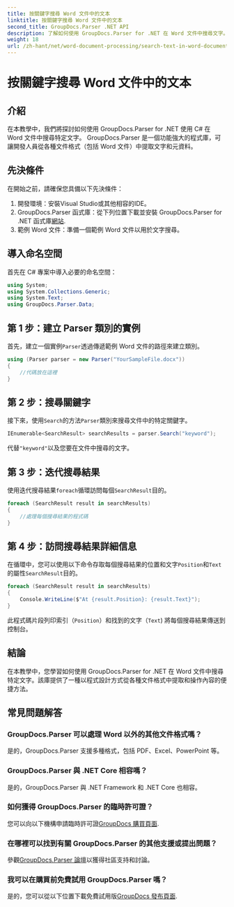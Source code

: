 ```yaml
---
title: 按關鍵字搜尋 Word 文件中的文本
linktitle: 按關鍵字搜尋 Word 文件中的文本
second_title: GroupDocs.Parser .NET API
description: 了解如何使用 GroupDocs.Parser for .NET 在 Word 文件中搜尋文字。高效提取特定關鍵字。
weight: 18
url: /zh-hant/net/word-document-processing/search-text-in-word-document-by-keyword/
---
```


# 按關鍵字搜尋 Word 文件中的文本

## 介紹
在本教學中，我們將探討如何使用 GroupDocs.Parser for .NET 使用 C# 在 Word 文件中搜尋特定文字。 GroupDocs.Parser 是一個功能強大的程式庫，可讓開發人員從各種文件格式（包括 Word 文件）中提取文字和元資料。
## 先決條件
在開始之前，請確保您具備以下先決條件：
1. 開發環境：安裝Visual Studio或其他相容的IDE。
2.  GroupDocs.Parser 函式庫：從下列位置下載並安裝 GroupDocs.Parser for .NET 函式庫[網站](https://releases.groupdocs.com/parser/net/).
3. 範例 Word 文件：準備一個範例 Word 文件以用於文字搜尋。

## 導入命名空間
首先在 C# 專案中導入必要的命名空間：
```csharp
using System;
using System.Collections.Generic;
using System.Text;
using GroupDocs.Parser.Data;
```
## 第 1 步：建立 Parser 類別的實例
首先，建立一個實例`Parser`透過傳遞範例 Word 文件的路徑來建立類別。
```csharp
using (Parser parser = new Parser("YourSampleFile.docx"))
{
    //代碼放在這裡
}
```
## 第 2 步：搜尋關鍵字
接下來，使用`Search`的方法`Parser`類別來搜尋文件中的特定關鍵字。
```csharp
IEnumerable<SearchResult> searchResults = parser.Search("keyword");
```
代替`"keyword"`以及您要在文件中搜尋的文字。
## 第 3 步：迭代搜尋結果
使用迭代搜尋結果`foreach`循環訪問每個`SearchResult`目的。
```csharp
foreach (SearchResult result in searchResults)
{
    //處理每個搜尋結果的程式碼
}
```
## 第 4 步：訪問搜尋結果詳細信息
在循環中，您可以使用以下命令存取每個搜尋結果的位置和文字`Position`和`Text`的屬性`SearchResult`目的。
```csharp
foreach (SearchResult result in searchResults)
{
    Console.WriteLine($"At {result.Position}: {result.Text}");
}
```
此程式碼片段列印索引（`Position`）和找到的文字（`Text`) 將每個搜尋結果傳送到控制台。

## 結論
在本教學中，您學習如何使用 GroupDocs.Parser for .NET 在 Word 文件中搜尋特定文字。該庫提供了一種以程式設計方式從各種文件格式中提取和操作內容的便捷方法。

## 常見問題解答
### GroupDocs.Parser 可以處理 Word 以外的其他文件格式嗎？
是的，GroupDocs.Parser 支援多種格式，包括 PDF、Excel、PowerPoint 等。
### GroupDocs.Parser 與 .NET Core 相容嗎？
是的，GroupDocs.Parser 與 .NET Framework 和 .NET Core 也相容。
### 如何獲得 GroupDocs.Parser 的臨時許可證？
您可以向以下機構申請臨時許可證[GroupDocs 購買頁面](https://purchase.groupdocs.com/temporary-license/).
### 在哪裡可以找到有關 GroupDocs.Parser 的其他支援或提出問題？
參觀[GroupDocs.Parser 論壇](https://forum.groupdocs.com/c/parser/17)以獲得社區支持和討論。
### 我可以在購買前免費試用 GroupDocs.Parser 嗎？
是的，您可以從以下位置下載免費試用版[GroupDocs 發布頁面](https://releases.groupdocs.com/).